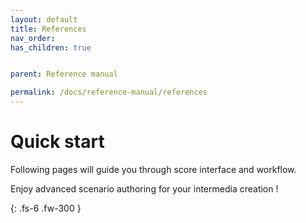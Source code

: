 ```yaml
---
layout: default
title: References
nav_order:
has_children: true


parent: Reference manual

permalink: /docs/reference-manual/references
---
```


# Quick start

Following pages will guide you through score interface and workflow.

Enjoy advanced scenario authoring for your intermedia creation !

{: .fs-6 .fw-300 }
